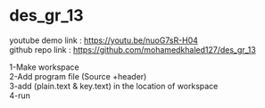 # des_gr_13
youtube demo link : https://youtu.be/nuoG7sR-H04 <br />
github repo link : https://github.com/mohamedkhaled127/des_gr_13 <br />



1-Make workspace  <br />
2-Add program file (Source +header)  <br />
3-add (plain.text & key.text) in the location of workspace  <br />
4-run 

